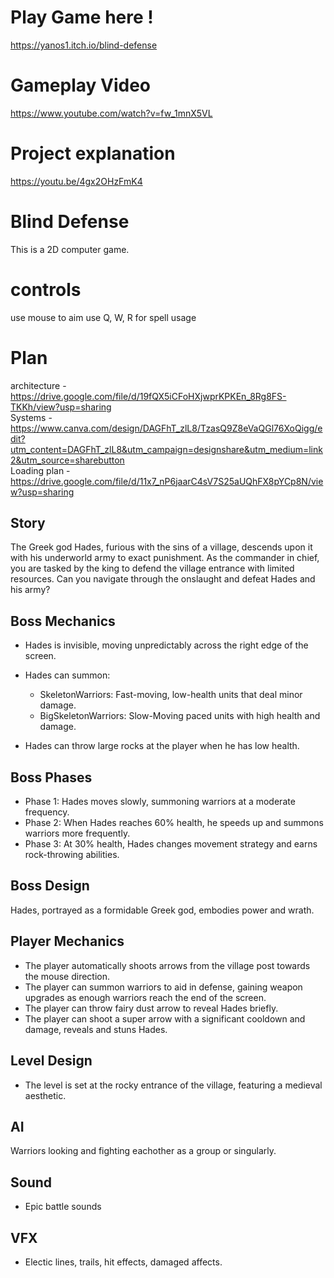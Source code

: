 # Play Game here !
https://yanos1.itch.io/blind-defense

# Gameplay Video
https://www.youtube.com/watch?v=fw_1mnX5VL

# Project explanation
https://youtu.be/4gx2OHzFmK4

# Blind Defense
This is a 2D computer game.
# controls
use mouse to aim
use Q, W, R for spell usage

# Plan
architecture - https://drive.google.com/file/d/19fQX5iCFoHXjwprKPKEn_8Rg8FS-TKKh/view?usp=sharing                               
Systems -      https://www.canva.com/design/DAGFhT_zlL8/TzasQ9Z8eVaQGl76XoQigg/edit?utm_content=DAGFhT_zlL8&utm_campaign=designshare&utm_medium=link2&utm_source=sharebutton   
Loading plan - https://drive.google.com/file/d/11x7_nP6jaarC4sV7S25aUQhFX8pYCp8N/view?usp=sharing
## Story
The Greek god Hades, furious with the sins of a village, descends upon it with his underworld army to exact punishment. As the commander in chief, you are tasked by the king to defend the village entrance with limited resources. Can you navigate through the onslaught and defeat Hades and his army?

## Boss Mechanics
- Hades is invisible, moving unpredictably across the right edge of the screen.
- Hades can summon:
  - SkeletonWarriors: Fast-moving, low-health units that deal minor damage.
  - BigSkeletonWarriors: Slow-Moving paced units with high health and damage.

-  Hades can throw large rocks at the player when he has low health.

## Boss Phases
- Phase 1: Hades moves slowly, summoning warriors at a moderate frequency.
- Phase 2: When Hades reaches 60% health, he speeds up and summons warriors more frequently.
- Phase 3: At 30% health, Hades changes movement strategy and earns rock-throwing abilities.

## Boss Design
Hades, portrayed as a formidable Greek god, embodies power and wrath.

## Player Mechanics
- The player automatically shoots arrows from the village post towards the mouse direction.
- The player can summon warriors to aid in defense, gaining weapon upgrades as enough warriors reach the end of the screen.
- The player can throw fairy dust arrow to reveal Hades briefly.
- The player can shoot a super arrow with a significant cooldown and damage, reveals and stuns Hades.

## Level Design
- The level is set at the rocky entrance of the village, featuring a medieval aesthetic.

## AI
Warriors looking and fighting eachother as a group or singularly.

## Sound
- Epic battle sounds

## VFX
- Electic lines, trails, hit effects, damaged affects.
